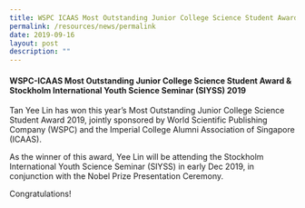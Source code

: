```yaml
---
title: WSPC ICAAS Most Outstanding Junior College Science Student Award & (SIYSS) 2019
permalink: /resources/news/permalink
date: 2019-09-16
layout: post
description: ""
---
```

#### WSPC-ICAAS Most Outstanding Junior College Science Student Award & Stockholm International Youth Science Seminar (SIYSS) 2019

Tan Yee Lin has won this year’s Most Outstanding Junior College Science Student Award 2019, jointly sponsored by World Scientific Publishing Company (WSPC) and the Imperial College Alumni Association of Singapore (ICAAS).

As the winner of this award, Yee Lin will be attending the Stockholm International Youth Science Seminar (SIYSS) in early Dec 2019, in conjunction with the Nobel Prize Presentation Ceremony.

Congratulations!